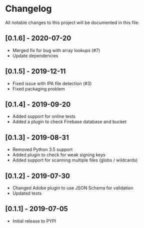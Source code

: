 # Changelog
All notable changes to this project will be documented in this file.

## [0.1.6] - 2020-07-20
- Merged fix for bug with array lookups (#7)
- Update dependencies

## [0.1.5] - 2019-12-11
- Fixed issue with IPA file detection (#3)
- Fixed packaging problem

## [0.1.4] - 2019-09-20
- Added support for online tests
- Added a plugin to check Firebase database and bucket

## [0.1.3] - 2019-08-31
- Removed Python 3.5 support
- Added plugin to check for weak signing keys
- Added support for scanning multiple files (globs / wildcards)

## [0.1.2] - 2019-07-30
- Changed Adobe plugin to use JSON Schema for validation
- Updated tests

## [0.1.1] - 2019-07-05
- Initial release to PYPI